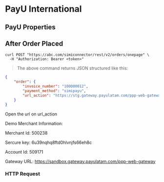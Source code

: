 # PayU International

## PayU Properties


## After Order Placed

```shell
curl POST "https://abc.com/simiconnector/rest/v2/orders/onepage" \
  -H "Authorization: Bearer <token>"
```

> The above command returns JSON structured like this:

```json
{
    "order": {
        "invoice_number": "100000012",
        "payment_method": "simipayu",
        "url_action": "https://stg.gateway.payulatam.com/ppp-web-gateway?merchantId=500238&referenceCode=100000012&description=The Only Children: Paisley T-Shirt&amount=115.00&tax=0.00&taxReturnBase=0&signature=20e5c2e1d8b95df72869521dcfbcee69&accountId=509171&currency=USD&buyerEmail=test@simicart.com&test=1&confirmationUrl=http://localhost.com/magento18/index.php/simipayu/api/notify/&responseUrl=http://localhost.com/magento18/index.php/simipayu/api/success/&"
    }
}
```

Open the url on url_action

Demo Merchant Information:

Merchant Id: 500238

Sercure key: 6u39nqhq8ftd0hlvnjfs66eh8c

Account Id: 509171

Gateway URL: https://sandbox.gateway.payulatam.com/ppp-web-gateway

### HTTP Request


